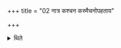 +++
title = "02 नात्र कश्चन कस्मैचनोपहताय"

+++

<details><summary>थिते</summary>

नात्र कश्चन कस्मैचनोपहताय व्याहते २
</details>
